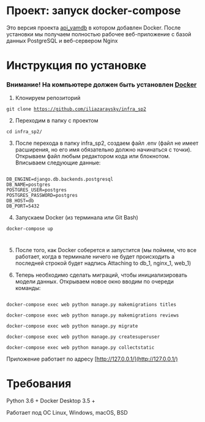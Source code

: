 # Проект: запуск docker-compose
Это версия проекта [api_yamdb](https://github.com/iliazaraysky/api_yamdb) в котором добавлен Docker. После установки мы получаем полностью рабочее веб-приложение с базой данных PostgreSQL и веб-сервером Nginx


# Инструкция по установке
### Внимание! На компьютере должен быть установлен [Docker](https://www.docker.com/products/docker-desktop)

1. Клонируем репозиторий

<code>git clone https://github.com/iliazaraysky/infra_sp2</code>

2. Переходим в папку с проектом

<code>cd infra_sp2/</code>

3. После перехода в папку infra_sp2, создаем файл .env (файл не имеет расширения, но его имя обязательно должно начинаться с точки). Открываем файл любым редактором кода или блокнотом. Вписываем следующие данные:

```

DB_ENGINE=django.db.backends.postgresql
DB_NAME=postgres
POSTGRES_USER=postgres
POSTGRES_PASSWORD=postgres
DB_HOST=db
DB_PORT=5432

```

4. Запускаем Docker (из терминала или Git Bash)

<code>docker-compose up</code>

# 
5. После того, как Docker соберется и запустится (мы поймем, что все работает, когда в терминале ничего не будет происходить а последней строкой будет надпись Attaching to db_1, nginx_1, web_1)

6. Теперь необходимо сделать миграций, чтобы инициализировать модели данных. Открываем новое окно вводим по очереди команды:

```docker-compose exec web python manage.py makemigrations users

docker-compose exec web python manage.py makemigrations titles

docker-compose exec web python manage.py makemigrations reviews

docker-compose exec web python manage.py migrate

docker-compose exec web python manage.py createsuperuser

docker-compose exec web python manage.py collectstatic
```


Приложение работает по адресу [http://127.0.0.1/](http://127.0.0.1/)
# Требования
Python 3.6 +
Docker Desktop 3.5 +

Работает под ОС Linux, Windows, macOS, BSD

